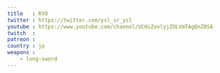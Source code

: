 ```yaml
---
title   : RYO
twitter : https://twitter.com/ysl_sr_ysl
youtube : https://www.youtube.com/channel/UCHiZovlyjZOLVmTAgQnZ0SA
twitch  : 
patreon : 
country : jp
weapons :
    - long-sword
---
```


